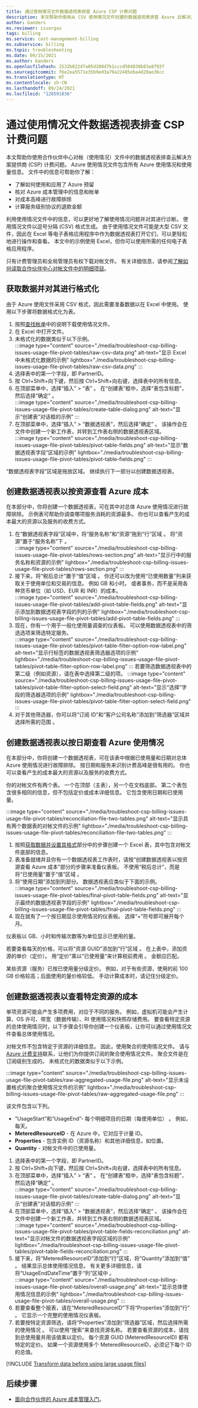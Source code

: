 ```yaml
---
title: 通过使用情况文件数据透视表排查 Azure CSP 计费问题
description: 本文帮助你使用从 CSV 使用情况文件创建的数据透视表排查 Azure 云解决方案提供商 (CSP) 计费问题。
author: banders
ms.reviewer: isvargas
tags: billing
ms.service: cost-management-billing
ms.subservice: billing
ms.topic: troubleshooting
ms.date: 09/15/2021
ms.author: banders
ms.openlocfilehash: 2532b02247a85d180d7b1cccd504838b83a8f93f
ms.sourcegitcommit: f6e2ea5571e35b9ed3a79a22485eba4d20ae36cc
ms.translationtype: HT
ms.contentlocale: zh-CN
ms.lasthandoff: 09/24/2021
ms.locfileid: "128591836"
---
```

# <a name="troubleshoot-csp-billing-issues-with-usage-file-pivot-tables"></a>通过使用情况文件数据透视表排查 CSP 计费问题

本文帮助你使用合作伙伴中心对帐（使用情况）文件中的数据透视表排查云解决方案提供商 (CSP) 计费问题。 Azure 使用情况文件包含所有 Azure 使用情况和使用量信息。 文件中的信息可帮助你了解：

- 了解如何使用和应用了 Azure 预留
- 核对 Azure 成本管理中的信息和帐单
- 对成本高峰进行故障排除
- 计算服务级别协议的退款金额

利用使用情况文件中的信息，可以更好地了解使用情况问题并对其进行诊断。 使用情况文件以逗号分隔 (CSV) 格式生成。 由于使用情况文件可能是大型 CSV 文件，因此在 Excel 等电子表格应用程序中作为数据透视表打开它们，可以更轻松地进行操作和查看。 本文中的示例使用 Excel，但你可以使用所需的任何电子表格应用程序。

只有计费管理员和全局管理员有权下载对帐文件。 有关详细信息，请参阅[了解如何读取合作伙伴中心对帐文件中的明细项目](/partner-center/use-the-reconciliation-files)。

## <a name="get-the-data-and-format-it"></a>获取数据并对其进行格式化

由于 Azure 使用文件采用 CSV 格式，因此需要准备数据以在 Excel 中使用。 使用以下步骤将数据格式化为表。

1. 按照[查找帐单](/partner-center/read-your-bill#find-your-bill)中的说明下载使用情况文件。
1. 在 Excel 中打开文件。
1. 未格式化的数据类似于以下示例。  
    :::image type="content" source="./media/troubleshoot-csp-billing-issues-usage-file-pivot-tables/raw-csv-data.png" alt-text="显示 Excel 中未格式化数据的示例" lightbox="./media/troubleshoot-csp-billing-issues-usage-file-pivot-tables/raw-csv-data.png" :::
1. 选择表中的第一个字段，即 PartnerID。
1. 按 Ctrl+Shift+向下键，然后按 Ctrl+Shift+向右键，选择表中的所有信息。
1. 在顶部菜单中，选择“插入” > “表” 。 在“创建表”框中，选择“表包含标题”，然后选择“确定” 。  
    :::image type="content" source="./media/troubleshoot-csp-billing-issues-usage-file-pivot-tables/create-table-dialog.png" alt-text="显示“创建表”对话框的示例" :::
1. 在顶部菜单中，选择“插入” > “数据透视表”，然后选择“确定”  。 该操作会在文件中创建一个新工作表，并转到工作表右侧的数据透视表区域。  
    :::image type="content" source="./media/troubleshoot-csp-billing-issues-usage-file-pivot-tables/pivot-table-fields.png" alt-text="显示“数据透视表字段”区域的示例" lightbox="./media/troubleshoot-csp-billing-issues-usage-file-pivot-tables/pivot-table-fields.png" :::

“数据透视表字段”区域是拖放区域。 继续执行下一部分以创建数据透视表。

## <a name="create-pivot-table-to-view-azure-costs-by-resources"></a>创建数据透视表以按资源查看 Azure 成本

在本部分中，你将创建一个数据透视表，可在其中对总体 Azure 使用情况进行故障排除。 示例表可帮助你调查哪项服务消耗的资源最多。 你也可以查看产生的成本最大的资源以及服务的收费方式。

1. 在“数据透视表字段”区域中，将“服务名称”和“资源”拖到“行”区域  。 将“资源”置于“服务名称”下 。  
    :::image type="content" source="./media/troubleshoot-csp-billing-issues-usage-file-pivot-tables/rows-section.png" alt-text="显示行中的服务名称和资源的示例" lightbox="./media/troubleshoot-csp-billing-issues-usage-file-pivot-tables/rows-section.png" :::
1. 接下来，将“税后总计”置于“值”区域 。 你还可以改为使用“已使用数量”列来获取关于使用单位和交易的信息。 例如 GB 和小时。 或者事务，而不是采用各种货币单位（如 USD、EUR 和 INR）的成本。  
    :::image type="content" source="./media/troubleshoot-csp-billing-issues-usage-file-pivot-tables/add-pivot-table-fields.png" alt-text="显示添加到数据透视表字段的列的示例" lightbox="./media/troubleshoot-csp-billing-issues-usage-file-pivot-tables/add-pivot-table-fields.png" :::
1. 现在，你有一个用于一般化使用量调查的仪表板。 可以使用数据透视表中的筛选选项来筛选特定服务。  
    :::image type="content" source="./media/troubleshoot-csp-billing-issues-usage-file-pivot-tables/pivot-table-filter-option-row-label.png" alt-text="显示行标签的数据透视表筛选器选项的示例" lightbox="./media/troubleshoot-csp-billing-issues-usage-file-pivot-tables/pivot-table-filter-option-row-label.png" :::
    若要筛选数据透视表中的第二级（例如资源），请在表中选择第二级的项。
    :::image type="content" source="./media/troubleshoot-csp-billing-issues-usage-file-pivot-tables/pivot-table-filter-option-select-field.png" alt-text="显示“选择”字段的筛选器选项的示例" lightbox="./media/troubleshoot-csp-billing-issues-usage-file-pivot-tables/pivot-table-filter-option-select-field.png" :::
1. 对于其他筛选器，你可以将“订阅 ID”和“客户公司名称”添加到“筛选器”区域并选择所需的范围  。

## <a name="create-a-pivot-table-to-view-azure-usage-by-date"></a>创建数据透视表以按日期查看 Azure 使用情况

在本部分中，你将创建一个数据透视表，可在该表中根据已使用量和日期对总体 Azure 使用情况进行故障排除。 按日期和服务来识别计费高峰是很有用的。 你也可以查看产生的成本最大的资源以及服务的收费方式。

你的对帐文件有两个表。 一个在顶部（主表），另一个在文档底部。 第二个表包含很多相同的信息，但不包括定价或成本详细信息。 它包含使用日期和已使用量。

:::image type="content" source="./media/troubleshoot-csp-billing-issues-usage-file-pivot-tables/reconciliation-file-two-tables.png" alt-text="显示具有两个数据表的对帐文件的示例" lightbox="./media/troubleshoot-csp-billing-issues-usage-file-pivot-tables/reconciliation-file-two-tables.png" :::

1. 按照[获取数据并设置其格式](#get-the-data-and-format-it)部分中的步骤创建一个 Excel 表，其中包含对帐文件底部的信息。
1. 表准备就绪并且你有一个数据透视表工作表时，请按“创建数据透视表以按资源查看 Azure 成本”部分的步骤来准备仪表板。 不使用“税后总计”，而是将“已使用量”置于“值”区域 。
1. 将“使用日期”添加到列部分。 数据透视表应类似于下面的示例。  
    :::image type="content" source="./media/troubleshoot-csp-billing-issues-usage-file-pivot-tables/final-pivot-table-fields.png" alt-text="显示最终的数据透视表字段的示例" lightbox="./media/troubleshoot-csp-billing-issues-usage-file-pivot-tables/final-pivot-table-fields.png" :::
1. 现在就有了一个按日期显示使用情况的仪表板。 选择“+”符号即可展开每个月。

仪表板以 GB、小时和传输次数等为单位显示已使用的量。

若要查看每天的价格，可以将“资源 GUID”添加到“行”区域 。 在上表中，添加资源的单价（定价）。 用“定价”乘以“已使用量”来计算税前费用 。 金额应匹配。

某些资源（服务）已按已使用量分级定价。 例如，对于有些资源，使用的前 100 GB 价格较高；后面使用的量价格较低。 手动计算成本时，请记住分级定价。

## <a name="create-pivot-table-to-view-cost-for-a-specific-resource"></a>创建数据透视表以查看特定资源的成本

单项资源可能会产生多项费用，对应于不同的服务。 例如，虚拟机可能会产生计算、OS 许可、带宽（数据传输）、RI 使用情况和快照存储费用。 要查看特定资源的总体使用情况时，以下步骤会引导你创建一个仪表板，让你可以通过使用情况文件查看总体使用情况。

对帐文件不包含特定于资源的详细信息。 因此，使用聚合的使用情况文件。 请与 [Azure 计费支持](https://go.microsoft.com/fwlink/?linkid=2083458)联系，让他们为你提供订阅的聚合使用情况文件。 聚合文件是在订阅级别生成的。 未格式化的数据类似于以下示例。

:::image type="content" source="./media/troubleshoot-csp-billing-issues-usage-file-pivot-tables/raw-aggregated-usage-file.png" alt-text="显示未设置格式的聚合使用情况文件的示例" lightbox="./media/troubleshoot-csp-billing-issues-usage-file-pivot-tables/raw-aggregated-usage-file.png" :::

该文件包含以下列。

- “UsageStart”和“UsageEnd”- 每个明细项目的日期（每使用单位） 。 例如，每天。
- **MeteredResourceID** - 在 Azure 中，它对应于计量 ID。
- **Properties** - 包含实例 ID（资源名称）和其他详细信息，如位置。
- **Quantity** - 对帐文件中的已使用量。

1. 选择表中的第一个字段，即 PartnerID。  
1. 按 Ctrl+Shift+向下键，然后按 Ctrl+Shift+向右键，选择表中的所有信息。
1. 在顶部菜单中，选择“插入” > “表” 。 在“创建表”框中，选择“表包含标题”，然后选择“确定” 。  
    :::image type="content" source="./media/troubleshoot-csp-billing-issues-usage-file-pivot-tables/create-table-dialog.png" alt-text="显示“创建表”对话框的示例" :::
1. 在顶部菜单中，选择“插入” > “数据透视表”，然后选择“确定”  。 该操作会在文件中创建一个新工作表，并转到工作表右侧的数据透视表区域。  
    :::image type="content" source="./media/troubleshoot-csp-billing-issues-usage-file-pivot-tables/pivot-table-fields-reconciliation.png" alt-text="显示对帐文件的数据透视表字段区域的示例" lightbox="./media/troubleshoot-csp-billing-issues-usage-file-pivot-tables/pivot-table-fields-reconciliation.png" :::
1. 接下来，将“MeteredResourceID”添加到“行”区域，将“Quantity”添加到“值”   。 结果显示总体使用情况信息。 有关更多详细信息，请将“UsageEndDateTime”置于“列”区域中 。  
    :::image type="content" source="./media/troubleshoot-csp-billing-issues-usage-file-pivot-tables/overall-usage.png" alt-text="显示总体使用情况信息的示例" lightbox="./media/troubleshoot-csp-billing-issues-usage-file-pivot-tables/overall-usage.png" :::
1. 若要查看整个报表，请在“MeteredResourceID”下将“Properties”添加到“行”  。 它显示一个完整的使用情况仪表板。
1. 若要按特定资源筛选，请将“Properties”添加到“筛选器”区域，然后选择所需的使用情况 。 可以使用“搜索”来查找资源名称。
    若要查看资源的成本，请找到总使用量并用该值乘以定价。 每个资源 GUID (MeteredResourceID) 都有特定的定价。 如果一个资源使用多个 MeteredResourceID，必须记下每个 ID 的总值。

[!INCLUDE [Transform data before using large usage files](../../../includes/cost-management-billing-transform-data-before-using-large-usage-files.md)]

## <a name="next-steps"></a>后续步骤

- [面向合作伙伴的 Azure 成本管理入门](../costs/get-started-partners.md)。